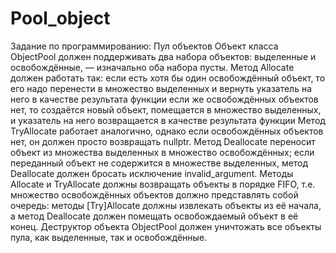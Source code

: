 # Pool_object
Задание по программированию: Пул объектов
Объект класса ObjectPool должен поддерживать два набора объектов: выделенные и освобождённые, — изначально оба набора пусты.
Метод Allocate должен работать так:
если есть хотя бы один освобождённый объект, то его надо перенести в множество выделенных и вернуть указатель на него в качестве результата функции
если же освобождённых объектов нет, то создаётся новый объект, помещается в множество выделенных, и указатель на него возвращается в качестве результата функции
Метод TryAllocate работает аналогично, однако если освобождённых объектов нет, он должен просто возвращать nullptr.
Метод Deallocate переносит объект из множества выделенных в множество освобождённых; если переданный объект не содержится в множестве выделенных, метод Deallocate должен бросать исключение invalid_argument.
Методы Allocate и TryAllocate должны возвращать объекты в порядке FIFO, т.е. множество освобождённых объектов должно представлять собой очередь: методы [Try]Allocate должны извлекать объекты из её начала, а метод Deallocate должен помещать освобождаемый объект в её конец.
Деструктор объекта ObjectPool должен уничтожать все объекты пула, как выделенные, так и освобождённые.
